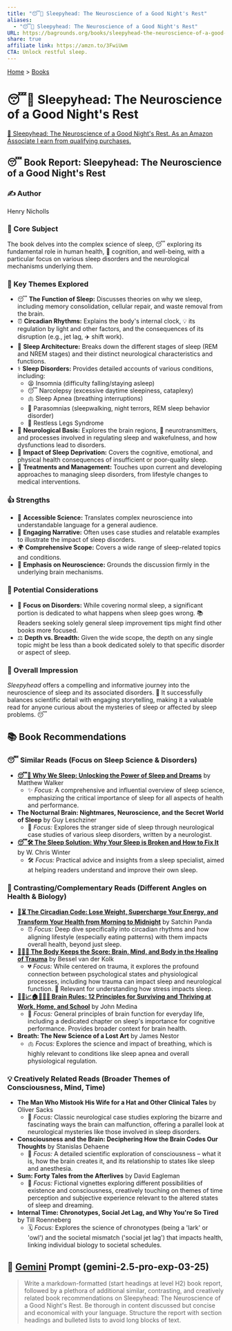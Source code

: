 ```yaml
---
title: "😴🧠 Sleepyhead: The Neuroscience of a Good Night's Rest"
aliases:
  - "😴🧠 Sleepyhead: The Neuroscience of a Good Night's Rest"
URL: https://bagrounds.org/books/sleepyhead-the-neuroscience-of-a-good-nights-rest
share: true
affiliate link: https://amzn.to/3FwiUwm
CTA: Unlock restful sleep.
---
```

[Home](../index.md) > [Books](./index.md)  
# 😴🧠 Sleepyhead: The Neuroscience of a Good Night's Rest  
[🛒 Sleepyhead: The Neuroscience of a Good Night's Rest. As an Amazon Associate I earn from qualifying purchases.](https://amzn.to/3FwiUwm)  
  
## 😴 Book Report: Sleepyhead: The Neuroscience of a Good Night's Rest  
  
### ✍️ Author  
Henry Nicholls  
  
### 🧠 Core Subject  
The book delves into the complex science of sleep, 😴 exploring its fundamental role in human health, 🧠 cognition, and well-being, with a particular focus on various sleep disorders and the neurological mechanisms underlying them.  
  
### 🔑 Key Themes Explored  
* 😴 **The Function of Sleep:** Discusses theories on why we sleep, including memory consolidation, cellular repair, and waste removal from the brain.  
* ⏰ **Circadian Rhythms:** Explains the body's internal clock, 💡 its regulation by light and other factors, and the consequences of its disruption (e.g., jet lag, ✈️ shift work).  
* 🛌 **Sleep Architecture:** Breaks down the different stages of sleep (REM and NREM stages) and their distinct neurological characteristics and functions.  
* ⚕️ **Sleep Disorders:** Provides detailed accounts of various conditions, including:  
    * 😫 Insomnia (difficulty falling/staying asleep)  
    * 😴 Narcolepsy (excessive daytime sleepiness, cataplexy)  
    * 🫁 Sleep Apnea (breathing interruptions)  
    * 👻 Parasomnias (sleepwalking, night terrors, REM sleep behavior disorder)  
    * 🦵 Restless Legs Syndrome  
* 🧠 **Neurological Basis:** Explores the brain regions, 🧪 neurotransmitters, and processes involved in regulating sleep and wakefulness, and how dysfunctions lead to disorders.  
* 🤕 **Impact of Sleep Deprivation:** Covers the cognitive, emotional, and physical health consequences of insufficient or poor-quality sleep.  
* 💊 **Treatments and Management:** Touches upon current and developing approaches to managing sleep disorders, from lifestyle changes to medical interventions.  
  
### 👍 Strengths  
* 🔬 **Accessible Science:** Translates complex neuroscience into understandable language for a general audience.  
* 📖 **Engaging Narrative:** Often uses case studies and relatable examples to illustrate the impact of sleep disorders.  
* 🌍 **Comprehensive Scope:** Covers a wide range of sleep-related topics and conditions.  
* 🧠 **Emphasis on Neuroscience:** Grounds the discussion firmly in the underlying brain mechanisms.  
  
### 🤔 Potential Considerations  
* 🛌 **Focus on Disorders:** While covering normal sleep, a significant portion is dedicated to what happens when sleep goes wrong. 📚 Readers seeking solely general sleep improvement tips might find other books more focused.  
* ⚖️ **Depth vs. Breadth:** Given the wide scope, the depth on any single topic might be less than a book dedicated solely to that specific disorder or aspect of sleep.  
  
### 🌟 Overall Impression  
*Sleepyhead* offers a compelling and informative journey into the neuroscience of sleep and its associated disorders. 🧠 It successfully balances scientific detail with engaging storytelling, making it a valuable read for anyone curious about the mysteries of sleep or affected by sleep problems. 😴  
  
## 📚 Book Recommendations  
  
### 😴 Similar Reads (Focus on Sleep Science & Disorders)  
* **[😴💭 Why We Sleep: Unlocking the Power of Sleep and Dreams](./why-we-sleep-unlocking-the-power-of-sleep-and-dreams.md)** by Matthew Walker  
    * ✨ *Focus:* A comprehensive and influential overview of sleep science, emphasizing the critical importance of sleep for all aspects of health and performance.  
* **The Nocturnal Brain: Nightmares, Neuroscience, and the Secret World of Sleep** by Guy Leschziner  
    * 👻 *Focus:* Explores the stranger side of sleep through neurological case studies of various sleep disorders, written by a neurologist.  
* **[😴🛠️ The Sleep Solution: Why Your Sleep is Broken and How to Fix It](./the-sleep-solution-why-your-sleep-is-broken-and-how-to-fix-it.md)** by W. Chris Winter  
    * 🛠️ *Focus:* Practical advice and insights from a sleep specialist, aimed at helping readers understand and improve their own sleep.  
  
### 🧬 Contrasting/Complementary Reads (Different Angles on Health & Biology)  
* **[🌄⏳ The Circadian Code: Lose Weight, Supercharge Your Energy, and Transform Your Health from Morning to Midnight](./the-circadian-code.md)** by Satchin Panda  
    * ⏰ *Focus:* Deep dive specifically into circadian rhythms and how aligning lifestyle (especially eating patterns) with them impacts overall health, beyond just sleep.  
* **[🤕🎼🧠 The Body Keeps the Score: Brain, Mind, and Body in the Healing of Trauma](./the-body-keeps-the-score-brain-mind-and-body-in-the-healing-of-trauma.md)** by Bessel van der Kolk  
    * 💔 *Focus:* While centered on trauma, it explores the profound connection between psychological states and physiological processes, including how trauma can impact sleep and neurological function. 🤕 Relevant for understanding how stress impacts sleep.  
* **[🧠💡📈🏠🏢🧑‍🎓 Brain Rules: 12 Principles for Surviving and Thriving at Work, Home, and School](./brain-rules-12-principles-for-surviving-and-thriving-at-work-home-and-school.md)** by John Medina  
    * 🧠 *Focus:* General principles of brain function for everyday life, including a dedicated chapter on sleep's importance for cognitive performance. Provides broader context for brain health.  
* **Breath: The New Science of a Lost Art** by James Nestor  
    * 🫁 *Focus:* Explores the science and impact of breathing, which is highly relevant to conditions like sleep apnea and overall physiological regulation.  
  
### 💡 Creatively Related Reads (Broader Themes of Consciousness, Mind, Time)  
* **The Man Who Mistook His Wife for a Hat and Other Clinical Tales** by Oliver Sacks  
    * 🤔 *Focus:* Classic neurological case studies exploring the bizarre and fascinating ways the brain can malfunction, offering a parallel look at neurological mysteries like those involved in sleep disorders.  
* **Consciousness and the Brain: Deciphering How the Brain Codes Our Thoughts** by Stanislas Dehaene  
    * 🤯 *Focus:* A detailed scientific exploration of consciousness – what it is, how the brain creates it, and its relationship to states like sleep and anesthesia.  
* **Sum: Forty Tales from the Afterlives** by David Eagleman  
    * 🌌 *Focus:* Fictional vignettes exploring different possibilities of existence and consciousness, creatively touching on themes of time perception and subjective experience relevant to the altered states of sleep and dreaming.  
* **Internal Time: Chronotypes, Social Jet Lag, and Why You're So Tired** by Till Roenneberg  
    * 🗓️ *Focus:* Explores the science of chronotypes (being a 'lark' or 'owl') and the societal mismatch ('social jet lag') that impacts health, linking individual biology to societal schedules.  
  
## 💬 [Gemini](../software/gemini.md) Prompt (gemini-2.5-pro-exp-03-25)  
> Write a markdown-formatted (start headings at level H2) book report, followed by a plethora of additional similar, contrasting, and creatively related book recommendations on Sleepyhead: The Neuroscience of a Good Night's Rest. Be thorough in content discussed but concise and economical with your language. Structure the report with section headings and bulleted lists to avoid long blocks of text.